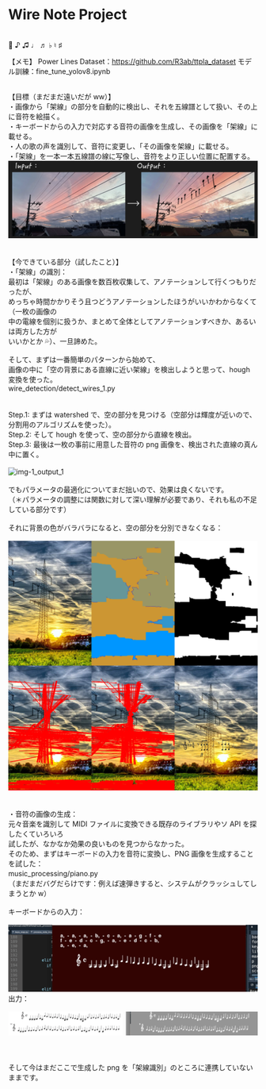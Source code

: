 # Wire Note Project

<br> 🎼 ♪ ♫ ♩ ♬ ♭ ♮ ♯

【メモ】
Power Lines Dataset：https://github.com/R3ab/ttpla_dataset 
モデル訓練：fine_tune_yolov8.ipynb

<br>【目標（まだまだ遠いだが ww）】  
・画像から「架線」の部分を自動的に検出し、それを五線譜として扱い、その上に音符を絵描く。  
・キーボードからの入力で対応する音符の画像を生成し、その画像を「架線」に載せる。  
・人の歌の声を識別して、音符に変更し、「その画像を架線」に載せる。  
・「架線」を一本一本五線譜の線に写像し、音符をより正しい位置に配置する。  
![screenshot-2](./assets/readme-imgs/screenshot-3.png)
<br>
<br>  
【今できている部分（試したこと）】  
・「架線」の識別：  
最初は「架線」のある画像を数百枚収集して、アノテーションして行くつもりだったが、  
めっちゃ時間かかりそう且つどうアノテーションしたほうがいいかわからなくて（一枚の画像の  
中の電線を個別に扱うか、まとめて全体としてアノテーションすべきか、あるいは両方した方が  
いいかとか 💦）、一旦諦めた。
<br>
<br>
そして、まずは一番簡単のパターンから始めて、  
画像の中に「空の背景にある直線に近い架線」を検出しようと思って、hough 変換を使った。  
wire_detection/detect_wires_1.py  
<br>  
Step.1: まずは watershed で、空の部分を見つける（空部分は輝度が近いので、分割用のアルゴリズムを使った）。  
Step.2: そして hough を使って、空の部分から直線を検出。  
Step.3: 最後は一枚の事前に用意した音符の png 画像を、検出された直線の真ん中に置く。　  
<br>
![img-1_output_1](./assets/readme-imgs/img-1_output_1.png)  
<br>
でもパラメータの最適化についてまだ拙いので、効果は良くないです。  
（＊パラメータの調整には関数に対して深い理解が必要であり、それも私の不足している部分です）  
<br>
それに背景の色がバラバラになると、空の部分を分別できなくなる：  
<br>
![img-13_output_1](./assets/readme-imgs/img-13_output_1.png)  
<br>
<br>
・音符の画像の生成：  
元々音楽を識別して MIDI ファイルに変換できる既存のライブラリやソ API を探したくていろいろ  
試したが、なかなか効果の良いものを見つからなかった。  
そのため、まずはキーボードの入力を音符に変換し、PNG 画像を生成することを試した：  
music_processing/piano.py 　  
（まだまだバグだらけです：例えば速弾きすると、システムがクラッシュしてしまうとか w）
<br>
<br>
キーボードからの入力：  
<br>
![screenshot-1](./assets/readme-imgs/screenshot-1.png)
<br>
出力：  
<br>
![screenshot-2](./assets/readme-imgs/screenshot-2.png)
<br>  
<br>
<br>
そして今はまだここで生成した png を「架線識別」のところに連携していないままです。






